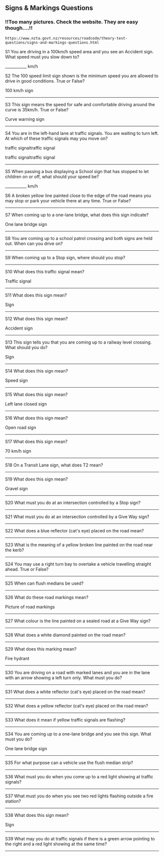 ## Signs & Markings Questions

### !!Too many pictures. Check the website. They are easy though....!!

```
https://www.nzta.govt.nz/resources/roadcode/theory-test-questions/signs-and-markings-questions.html
```


S1   You are driving in a 100km/h speed area and you see an Accident sign. What speed must you slow down to?

___________ km/h

S2   The 100 speed limit sign shown is the minimum speed you are allowed to drive in good conditions. True or False?

100 km/h sign



___________

S3   This sign means the speed for safe and comfortable driving around the curve is 35km/h. True or False?

Curve warning sign



___________

S4   You are in the left-hand lane at traffic signals. You are waiting to turn left. At which of these traffic signals may you move on?

traffic signaltraffic signal

traffic signaltraffic signal



___________

S5   When passing a bus displaying a School sign that has stopped to let children on or off, what should your speed be?

___________ km/h

S6   A broken yellow line painted close to the edge of the road means you may stop or park your vehicle there at any time. True or False?

___________

S7   When coming up to a one-lane bridge, what does this sign indicate?

One lane bridge sign



___________________________________________________________________________________________________

S8   You are coming up to a school patrol crossing and both signs are held out. When can you drive on?

___________________________________________________________________________________________________

S9   When coming up to a Stop sign, where should you stop?

___________________________________________________________________________________________________

S10   What does this traffic signal mean?

Traffic signal



___________________________________________________________________________________________________

S11   What does this sign mean?

Sign



___________________________________________________________________________________________________

S12   What does this sign mean?

Accident sign



___________________________________________________________________________________________________

S13   This sign tells you that you are coming up to a railway level crossing. What should you do?

Sign



___________________________________________________________________________________________________

S14   What does this sign mean?

Speed sign



___________________________________________________________________________________________________

S15   What does this sign mean?

Left lane closed sign



___________________________________________________________________________________________________

S16   What does this sign mean?

Open road sign



___________________________________________________________________________________________________

S17   What does this sign mean?

70 km/h sign



___________________________________________________________________________________________________

S18   On a Transit Lane sign, what does T2 mean?

___________________________________________________________________________________________________

S19   What does this sign mean?

Gravel sign



___________________________________________________________________________________________________

S20   What must you do at an intersection controlled by a Stop sign?

___________________________________________________________________________________________________

S21   What must you do at an intersection controlled by a Give Way sign?

___________________________________________________________________________________________________

S22   What does a blue reflector (cat's eye) placed on the road mean?

___________________________________________________________________________________________________

S23   What is the meaning of a yellow broken line painted on the road near the kerb?

___________________________________________________________________________________________________

S24   You may use a right turn bay to overtake a vehicle travelling straight ahead. True or False?

___________

S25   When can flush medians be used?

___________________________________________________________________________________________________

S26   What do these road markings mean?

Picture of road markings



___________________________________________________________________________________________________

S27   What colour is the line painted on a sealed road at a Give Way sign?

___________________________________________________________________________________________________

S28   What does a white diamond painted on the road mean?

___________________________________________________________________________________________________

S29   What does this marking mean?

Fire hydrant



___________________________________________________________________________________________________

S30   You are driving on a road with marked lanes and you are in the lane with an arrow showing a left turn only. What must you do?

___________________________________________________________________________________________________

S31   What does a white reflector (cat's eye) placed on the road mean?

___________________________________________________________________________________________________

S32   What does a yellow reflector (cat's eye) placed on the road mean?

___________________________________________________________________________________________________

S33   What does it mean if yellow traffic signals are flashing?

___________________________________________________________________________________________________

S34   You are coming up to a one-lane bridge and you see this sign. What must you do?

One lane bridge sign



___________________________________________________________________________________________________

S35   For what purpose can a vehicle use the flush median strip?

___________________________________________________________________________________________________

S36   What must you do when you come up to a red light showing at traffic signals?

___________________________________________________________________________________________________

S37   What must you do when you see two red lights flashing outside a fire station?

___________________________________________________________________________________________________

S38   What does this sign mean?

Sign



___________________________________________________________________________________________________

S39   What may you do at traffic signals if there is a green arrow pointing to the right and a red light showing at the same time?

___________________________________________________________________________________________________
